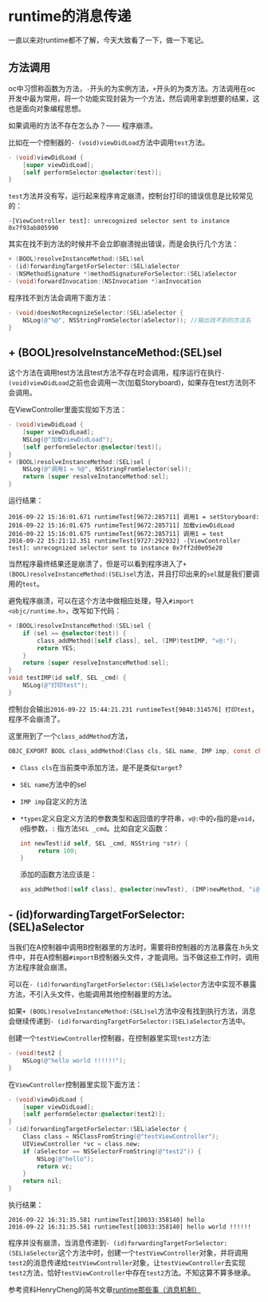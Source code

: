 # runtime的消息传递

一直以来对runtime都不了解，今天大致看了一下，做一下笔记。

## 方法调用

oc中习惯称函数为方法，`-`开头的为实例方法，`+`开头的为类方法。方法调用在oc开发中最为常用，将一个功能实现封装为一个方法，然后调用拿到想要的结果，这也是面向对象编程思想。

如果调用的方法不存在怎么办？—— 程序崩溃。

比如在一个控制器的`- (void)viewDidLoad`方法中调用`test`方法。

```Objective-c
- (void)viewDidLoad {
    [super viewDidLoad];
    [self performSelector:@selector(test)];
}
```
`test`方法并没有写，运行起来程序肯定崩溃，控制台打印的错误信息是比较常见的：

```
-[ViewController test]: unrecognized selector sent to instance 0x7f93ab805990
```

其实在找不到方法的时候并不会立即崩溃抛出错误，而是会执行几个方法：

```Objective-c
+ (BOOL)resolveInstanceMethod:(SEL)sel
- (id)forwardingTargetForSelector:(SEL)aSelector
- (NSMethodSignature *)methodSignatureForSelector:(SEL)aSelector
- (void)forwardInvocation:(NSInvocation *)anInvocation
```

程序找不到方法会调用下面方法：

```Objective-c
- (void)doesNotRecognizeSelector:(SEL)aSelector {
    NSLog(@"%@", NSStringFromSelector(aSelector)); //输出找不到的方法名
}
```

## + (BOOL)resolveInstanceMethod:(SEL)sel

这个方法在调用test方法且test方法不存在时会调用，程序运行在执行`- (void)viewDidLoad`之前也会调用一次(加载Storyboard)，如果存在test方法则不会调用。

在ViewController里面实现如下方法：

```Objective-c
- (void)viewDidLoad {
    [super viewDidLoad];
    NSLog(@"加载viewDidLoad");
    [self performSelector:@selector(test)];
}
+ (BOOL)resolveInstanceMethod:(SEL)sel {
    NSLog(@"调用1 = %@", NSStringFromSelector(sel));
    return [super resolveInstanceMethod:sel];
}
```

运行结果：

```
2016-09-22 15:16:01.671 runtimeTest[9672:285711] 调用1 = setStoryboard:
2016-09-22 15:16:01.675 runtimeTest[9672:285711] 加载viewDidLoad
2016-09-22 15:16:01.675 runtimeTest[9672:285711] 调用1 = test
2016-09-22 15:21:12.351 runtimeTest[9727:292932] -[ViewController test]: unrecognized selector sent to instance 0x7ff2d0e05e20
```
当然程序最终结果还是崩溃了，但是可以看到程序进入了`+ (BOOL)resolveInstanceMethod:(SEL)sel`方法，并且打印出来的`sel`就是我们要调用的`test`。

避免程序崩溃，可以在这个方法中做相应处理，导入`#import <objc/runtime.h>`，改写如下代码：

```Objective-c
+ (BOOL)resolveInstanceMethod:(SEL)sel {
    if (sel == @selector(test)) {
        class_addMethod([self class], sel, (IMP)testIMP, "v@:");
        return YES;
    }
    return [super resolveInstanceMethod:sel];
}
void testIMP(id self, SEL _cmd) {
    NSLog(@"打印test");
}
```

控制台会输出`2016-09-22 15:44:21.231 runtimeTest[9840:314576] 打印test`，程序不会崩溃了。

这里用到了一个`class_addMethod`方法，

```Objective-c
OBJC_EXPORT BOOL class_addMethod(Class cls, SEL name, IMP imp, const char *types) 
```

- `Class cls`在当前类中添加方法，是不是类似`target`?

- `SEL name`方法中的sel

- `IMP imp`自定义的方法

- `*types`定义自定义方法的参数类型和返回值的字符串，`v@:`中的`v`指的是`void`，`@`指参数，`:` 指方法`SEL _cmd`。比如自定义函数：

	```Objective-c
	int newTest(id self, SEL _cmd, NSString *str) {
  		 return 100;
	}
	```
	添加的函数方法应该是：
	
	```Objective-c
	ass_addMethod([self class], @selector(newTest), (IMP)newMethod, "i@:@");
	```

## - (id)forwardingTargetForSelector:(SEL)aSelector

当我们在A控制器中调用B控制器里的方法时，需要将B控制器的方法暴露在.h头文件中，并在A控制器`#import`B控制器头文件，才能调用。当不做这些工作时，调用方法程序就会崩溃。

可以在`- (id)forwardingTargetForSelector:(SEL)aSelector`方法中实现不暴露方法，不引入头文件，也能调用其他控制器里的方法。

如果`+ (BOOL)resolveInstanceMethod:(SEL)sel`方法中没有找到执行方法，消息会继续传递到`- (id)forwardingTargetForSelector:(SEL)aSelector`方法中。

创建一个`testViewController`控制器，在控制器里实现`test2`方法:

```Objective-c
- (void)test2 {
    NSLog(@"hello world !!!!!!");
}
```
在`ViewController`控制器里实现下面方法：

```Objective-c
- (void)viewDidLoad {
    [super viewDidLoad];
    [self performSelector:@selector(test2)];
}
- (id)forwardingTargetForSelector:(SEL)aSelector {
    Class class = NSClassFromString(@"testViewController");
    UIViewController *vc = class.new;
    if (aSelector == NSSelectorFromString(@"test2")) {
        NSLog(@"hello");
        return vc;
    }
    return nil;
}
```
执行结果：

```
2016-09-22 16:31:35.581 runtimeTest[10033:358140] hello
2016-09-22 16:31:35.581 runtimeTest[10033:358140] hello world !!!!!!
```

程序并没有崩溃，当消息传递到`- (id)forwardingTargetForSelector:(SEL)aSelector`这个方法中时，创建一个`testViewController`对象，并将调用`test2`的消息传递给`testViewController`对象，让`testViewController`去实现`test2`方法，恰好`testViewController`中存在`test2`方法。不知这算不算多继承。

参考资料HenryCheng的简书文章[runtime那些事（消息机制）](http://www.jianshu.com/p/f6300eb3ec3d)


